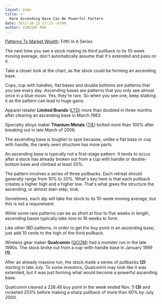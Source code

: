 ```yaml
---
layout: page
title: >-
  Rare Ascending Base Can Be Powerful Pattern
date: 2012-10-15 17:23 -0700
author: VINCENT MAO
---
```





[Patterns To Market Wealth](http://news.investors.com/special-report/627625-patterns-to-market-wealth.aspx): Fifth In A Series


The next time you see a stock making its third pullback to its 10-week moving average, don't automatically assume that it's extended and pass on it.


Take a closer look at the chart, as the stock could be forming an ascending base.


Cups, cup with handles, flat bases and double bottoms are patterns that you see every day. Ascending bases are patterns that you only see almost once in a blue moon. Yes, they're rare. So when you see one, keep stalking it as the pattern can lead to huge gains.


Apparel retailer **Limited Brands** ([LTD](https://research.investors.com/quote.aspx?symbol=LTD)) more than doubled in three months after clearing an ascending base in March 1983.


Specialty alloys maker **Titanium Metals** ([TIE](https://research.investors.com/quote.aspx?symbol=TIE)) bolted more than 100% after breaking out in late March of 2006.


The ascending base is tougher to spot because, unlike a flat base or cup with handle, the rarely seen structure has more parts.


An ascending base is typically not a first-stage pattern. It tends to occur after a stock has already broken out from a cup with handle or double-bottom base and climbed at least 20%.


The pattern involves a series of three pullbacks. Each retreat should generally range from 10% to 20%. What's key here is that each pullback creates a higher high and a higher low. That's what gives the structure the ascending, or almost stair-step, look.


Sometimes, each dip will take the stock to its 10-week moving average, but this is not a requirement.


While some rare patterns can be as short at four to five weeks in length, ascending bases typically take nine to 16 weeks to form.


Like other IBD patterns, in order to get the buy point in an ascending base, just add 10 cents to the high of the third pullback.


Wireless gear maker **Qualcomm** ([QCOM](https://research.investors.com/quote.aspx?symbol=QCOM)) had a monster run in the late 1990s. The stock broke out from a cup-with-handle base in January 1999 **(1)**.


After an already massive run, the stock made a series of pullbacks **(2)** starting in late July. To some investors, Qualcomm may look like it was extended, but it was just forming what would become a powerful ascending base.


Qualcomm cleared a 226.48 buy point in the week ended Nov. 5 **(3)** and rocketed 253% before making a sharp pullback of more than 60% by July 2000.




